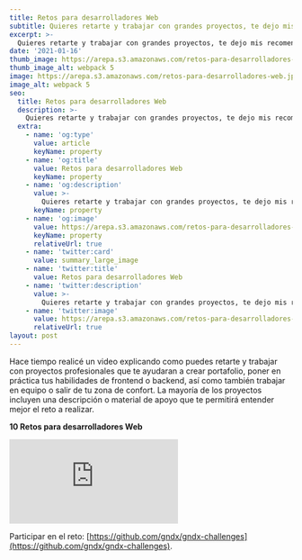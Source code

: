 ```yaml
---
title: Retos para desarrolladores Web
subtitle: Quieres retarte y trabajar con grandes proyectos, te dejo mis recomendaciones de retos que te ayudaran a mejorar tu portafolio. 
excerpt: >-
  Quieres retarte y trabajar con grandes proyectos, te dejo mis recomendaciones de retos que te ayudaran a mejorar tu portafolio. 
date: '2021-01-16'
thumb_image: https://arepa.s3.amazonaws.com/retos-para-desarrolladores-web.jpg
thumb_image_alt: webpack 5
image: https://arepa.s3.amazonaws.com/retos-para-desarrolladores-web.jpg
image_alt: webpack 5
seo:
  title: Retos para desarrolladores Web
  description: >-
    Quieres retarte y trabajar con grandes proyectos, te dejo mis recomendaciones de retos que te ayudaran a mejorar tu portafolio. 
  extra:
    - name: 'og:type'
      value: article
      keyName: property
    - name: 'og:title'
      value: Retos para desarrolladores Web
      keyName: property
    - name: 'og:description'
      value: >-
        Quieres retarte y trabajar con grandes proyectos, te dejo mis recomendaciones de retos que te ayudaran a mejorar tu portafolio. 
      keyName: property
    - name: 'og:image'
      value: https://arepa.s3.amazonaws.com/retos-para-desarrolladores-web.jpg
      keyName: property
      relativeUrl: true
    - name: 'twitter:card'
      value: summary_large_image
    - name: 'twitter:title'
      value: Retos para desarrolladores Web
    - name: 'twitter:description'
      value: >-
        Quieres retarte y trabajar con grandes proyectos, te dejo mis recomendaciones de retos que te ayudaran a mejorar tu portafolio. 
    - name: 'twitter:image'
      value: https://arepa.s3.amazonaws.com/retos-para-desarrolladores-web.jpg
      relativeUrl: true
layout: post
---
```


Hace tiempo realicé un video explicando como puedes retarte y trabajar con proyectos profesionales que te ayudaran a crear portafolio, poner en práctica tus habilidades de frontend o backend, así como también trabajar en equipo o salir de tu zona de confort. La mayoría de los proyectos incluyen una descripción o material de apoyo que te permitirá entender mejor el reto a realizar. 

**10 Retos para desarrolladores Web**

<iframe src="https://www.youtube.com/embed/6M6pkfyr-qE" title="YouTube video player" frameborder="0" allow="accelerometer; autoplay; clipboard-write; encrypted-media; gyroscope; picture-in-picture" allowfullscreen></iframe>

Participar en el reto: [https://github.com/gndx/gndx-challenges](https://github.com/gndx/gndx-challenges).
